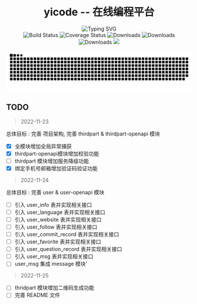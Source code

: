 <div align="center">
  <div><h1>yicode -- 在线编程平台</h1></div>
  <div style="position: relative">
    <img
      src="https://readme-typing-svg.demolab.com?font=Fira+Code&pause=3000&center=%E9%94%99%E8%AF%AF%E7%9A%84&vCenter=%E9%94%99%E8%AF%AF%E7%9A%84&width=435&lines=Buddha+bless%2Csimple+code+every+time!"
      alt="Typing SVG"
    />
  </div>
  <div>
    <img
      src="https://img.shields.io/badge/yicode-0.1-success.svg"
      alt="Build Status"
    />
    <img
      src="https://img.shields.io/badge/Spring%20Cloud-Hoxton.SR12-blue.svg"
      alt="Coverage Status"
    />
    <img
      src="https://img.shields.io/badge/Spring%20Cloud%20Alibaba-2.2.7.RELEASE-blue.svg"
      alt="Downloads"
    />
    <img
      src="https://img.shields.io/badge/Spring%20Boot-2.3.12.RELEASE-blue.svg"
      alt="Downloads"
    />
    <img
      src="https://img.shields.io/badge/Vue-2.7-blue.svg"
      alt="Downloads"
    />
    <img
      src="https://visitor-badge.glitch.me/badge?page_id=yixihan.yicode&left_color=green&right_color=red"
    />
  </div>
</div>
<div align="center">

![](https://github.com/yixihan/yicode/blob/master/assets/github-contribution-grid-snake.svg)
</div>

## TODO

> 2022-11-23

总体目标 : 完善 项目架构, 完善 thirdpart & thirdpart-openapi 模块
- [x] 全模块增加全局异常捕获
- [x] thirdpart-openapi模块增加校验功能
- [ ] thirdpart 模块增加服务降级功能
- [x] 绑定手机号邮箱增加验证码验证功能

> 2022-11-24

总体目标 : 完善 user & user-openapi 模块
- [ ] 引入 user_info 表并实现相关接口
- [ ] 引入 user_language 表并实现相关接口
- [ ] 引入 user_website 表并实现相关接口
- [ ] 引入 user_follow 表并实现相关接口
- [ ] 引入 user_commit_record 表并实现相关接口
- [ ] 引入 user_favorite 表并实现相关接口
- [ ] 引入 user_question_record 表并实现相关接口
- [ ] 引入 user_msg 表并实现相关接口
- [ ] user_msg 集成 message 模块'

> 2022-11-25

- [ ] thridpart 模块增加二维码生成功能
- [ ] 完善 README 文件
